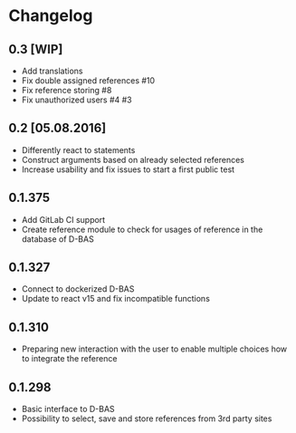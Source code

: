 # Changelog

## 0.3 [WIP]
* Add translations
* Fix double assigned references #10
* Fix reference storing #8
* Fix unauthorized users #4 #3

## 0.2 [05.08.2016]
* Differently react to statements
* Construct arguments based on already selected references
* Increase usability and fix issues to start a first public test

## 0.1.375

* Add GitLab CI support
* Create reference module to check for usages of reference in the database of D-BAS

## 0.1.327

* Connect to dockerized D-BAS
* Update to react v15 and fix incompatible functions

## 0.1.310

* Preparing new interaction with the user to enable multiple choices how to integrate the reference

## 0.1.298

* Basic interface to D-BAS
* Possibility to select, save and store references from 3rd party sites